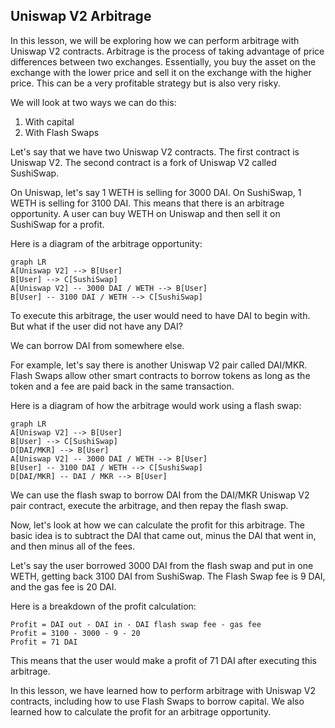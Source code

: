 ## Uniswap V2 Arbitrage

In this lesson, we will be exploring how we can perform arbitrage with Uniswap V2 contracts. Arbitrage is the process of taking advantage of price differences between two exchanges. Essentially, you buy the asset on the exchange with the lower price and sell it on the exchange with the higher price. This can be a very profitable strategy but is also very risky.

We will look at two ways we can do this:

1. With capital
2. With Flash Swaps

Let's say that we have two Uniswap V2 contracts. The first contract is Uniswap V2. The second contract is a fork of Uniswap V2 called SushiSwap.

On Uniswap, let's say 1 WETH is selling for 3000 DAI. On SushiSwap, 1 WETH is selling for 3100 DAI. This means that there is an arbitrage opportunity. A user can buy WETH on Uniswap and then sell it on SushiSwap for a profit.

Here is a diagram of the arbitrage opportunity:

```mermaid
graph LR
A[Uniswap V2] --> B[User]
B[User] --> C[SushiSwap]
A[Uniswap V2] -- 3000 DAI / WETH --> B[User]
B[User] -- 3100 DAI / WETH --> C[SushiSwap]
```

To execute this arbitrage, the user would need to have DAI to begin with. But what if the user did not have any DAI? 

We can borrow DAI from somewhere else.

For example, let's say there is another Uniswap V2 pair called DAI/MKR. Flash Swaps allow other smart contracts to borrow tokens as long as the token and a fee are paid back in the same transaction.

Here is a diagram of how the arbitrage would work using a flash swap:

```mermaid
graph LR
A[Uniswap V2] --> B[User]
B[User] --> C[SushiSwap]
D[DAI/MKR] --> B[User]
A[Uniswap V2] -- 3000 DAI / WETH --> B[User]
B[User] -- 3100 DAI / WETH --> C[SushiSwap]
D[DAI/MKR] -- DAI / MKR --> B[User]
```

We can use the flash swap to borrow DAI from the DAI/MKR Uniswap V2 pair contract, execute the arbitrage, and then repay the flash swap.

Now, let's look at how we can calculate the profit for this arbitrage. The basic idea is to subtract the DAI that came out, minus the DAI that went in, and then minus all of the fees.

Let's say the user borrowed 3000 DAI from the flash swap and put in one WETH, getting back 3100 DAI from SushiSwap. The Flash Swap fee is 9 DAI, and the gas fee is 20 DAI.

Here is a breakdown of the profit calculation:

```
Profit = DAI out - DAI in - DAI flash swap fee - gas fee
Profit = 3100 - 3000 - 9 - 20
Profit = 71 DAI
```

This means that the user would make a profit of 71 DAI after executing this arbitrage.

In this lesson, we have learned how to perform arbitrage with Uniswap V2 contracts, including how to use Flash Swaps to borrow capital. We also learned how to calculate the profit for an arbitrage opportunity. 
